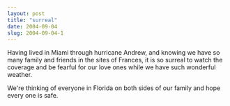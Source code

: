 ```yaml
---
layout: post
title: "surreal"
date: 2004-09-04
slug: 2004-09-04-1
---
```


Having lived in Miami through hurricane Andrew, and knowing we have so many family and friends in the sites of Frances, it is so surreal to watch the coverage and be fearful for our love ones while we have such wonderful weather.  

We&apos;re thinking of everyone in Florida on both sides of our family and hope every one is safe.
